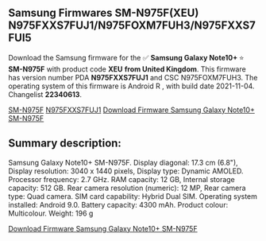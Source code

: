 <h2>Samsung Firmwares SM-N975F(XEU) N975FXXS7FUJ1/N975FOXM7FUH3/N975FXXS7FUI5</h2>
Download the Samsung firmware for the ✅ <strong>Samsung Galaxy Note10+ </strong> ⭐ <strong>SM-N975F</strong> with product code <strong>XEU</strong> <strong> from United Kingdom</strong>. This firmware has version number PDA <strong>N975FXXS7FUJ1</strong> and CSC N975FOXM7FUH3. The operating system of this firmware is Android R , with build date 2021-11-04. Changelist <strong>22340613</strong>.


[SM-N975F](https://samfirm.shop/samsung/model/SM-N975F)
[N975FXXS7FUJ1](https://samfirm.shop/samsung/pda/N975FXXS7FUJ1)
[Download Firmware Samsung Galaxy Note10+ SM-N975F](https://samfirm.shop/samsung/firmware/471948)
<h2>Summary description:</h2>
<p>Samsung Galaxy Note10+ SM-N975F. Display diagonal: 17.3 cm (6.8"), Display resolution: 3040 x 1440 pixels, Display type: Dynamic AMOLED. Processor frequency: 2.7 GHz. RAM capacity: 12 GB, Internal storage capacity: 512 GB. Rear camera resolution (numeric): 12 MP, Rear camera type: Quad camera. SIM card capability: Hybrid Dual SIM. Operating system installed: Android 9.0. Battery capacity: 4300 mAh. Product colour: Multicolour. Weight: 196 g</p>


[Download Firmware Samsung Galaxy Note10+ SM-N975F](https://samfirm.shop/samsung/firmware/471948)
